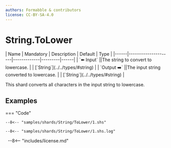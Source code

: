 ```yaml
---
authors: Formabble & contributors
license: CC-BY-SA-4.0
---
```



# String.ToLower

<div class="sh-parameters" markdown="1">
| Name | Mandatory | Description | Default | Type |
|------|---------------------|-------------|---------|------|
| `⬅️ Input` ||The string to convert to lowercase. | | [`String`](../../types/#string) |
| `Output ➡️` ||The input string converted to lowercase. | | [`String`](../../types/#string) |

</div>

This shard converts all characters in the input string to lowercase.

## Examples

=== "Code"

  ```x86asm linenums="1"
  --8<-- "samples/shards/String/ToLower/1.shs"
  ```

  ```
  --8<-- "samples/shards/String/ToLower/1.shs.log"
  ```
&nbsp;
--8<-- "includes/license.md"

